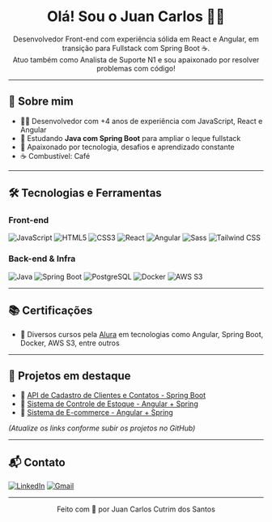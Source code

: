 <h1 align="center">Olá! Sou o Juan Carlos 👨‍💻</h1>

<p align="center">
  Desenvolvedor Front-end com experiência sólida em React e Angular, em transição para Fullstack com Spring Boot ☕.<br/>
  Atuo também como Analista de Suporte N1 e sou apaixonado por resolver problemas com código!
</p>

---

## 🧠 Sobre mim

- 👨‍💻 Desenvolvedor com +4 anos de experiência com JavaScript, React e Angular  
- 🌱 Estudando **Java com Spring Boot** para ampliar o leque fullstack  
- 🚀 Apaixonado por tecnologia, desafios e aprendizado constante  
- ☕ Combustível: Café

---

## 🛠️ Tecnologias e Ferramentas

### Front-end
![JavaScript](https://img.shields.io/badge/-JavaScript-F7DF1E?style=for-the-badge&logo=javascript&logoColor=000)
![HTML5](https://img.shields.io/badge/-HTML5-E34F26?style=for-the-badge&logo=html5&logoColor=fff)
![CSS3](https://img.shields.io/badge/-CSS3-1572B6?style=for-the-badge&logo=css3)
![React](https://img.shields.io/badge/-React-20232a?style=for-the-badge&logo=react&logoColor=61DAFB)
![Angular](https://img.shields.io/badge/-Angular-DD0031?style=for-the-badge&logo=angular&logoColor=white)
![Sass](https://img.shields.io/badge/-Sass-cc6699?style=for-the-badge&logo=sass&logoColor=fff)
![Tailwind CSS](https://img.shields.io/badge/-Tailwind-38B2AC?style=for-the-badge&logo=tailwind-css&logoColor=fff)

### Back-end & Infra
![Java](https://img.shields.io/badge/-Java-007396?style=for-the-badge&logo=java)
![Spring Boot](https://img.shields.io/badge/-Spring%20Boot-6DB33F?style=for-the-badge&logo=spring-boot)
![PostgreSQL](https://img.shields.io/badge/-PostgreSQL-336791?style=for-the-badge&logo=postgresql&logoColor=fff)
![Docker](https://img.shields.io/badge/-Docker-2496ED?style=for-the-badge&logo=docker&logoColor=fff)
![AWS S3](https://img.shields.io/badge/-AWS%20S3-FF9900?style=for-the-badge&logo=amazon-aws)

---

## 📚 Certificações

- 📘 Diversos cursos pela [Alura](https://cursos.alura.com.br) em tecnologias como Angular, Spring Boot, Docker, AWS S3, entre outros

---

## 📌 Projetos em destaque

- 👥 [API de Cadastro de Clientes e Contatos - Spring Boot](#)  
- 📒 [Sistema de Controle de Estoque - Angular + Spring](#)
- 🛒 [Sistema de E-commerce - Angular + Spring](#)

*(Atualize os links conforme subir os projetos no GitHub)*

---

## 📬 Contato

[![LinkedIn](https://img.shields.io/badge/-LinkedIn-0A66C2?style=for-the-badge&logo=linkedin&logoColor=white)](https://www.linkedin.com/in/juansantosdev/)
[![Gmail](https://img.shields.io/badge/-Gmail-D14836?style=for-the-badge&logo=gmail&logoColor=white)](mailto:juandev33@gmail.com)

---

<p align="center">
  Feito com 💜 por Juan Carlos Cutrim dos Santos
</p>
